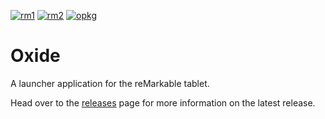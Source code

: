 
[![rm1](https://img.shields.io/badge/rM1-supported-green)](https://remarkable.com/store/remarkable)
[![rm2](https://img.shields.io/badge/rM2-unknown-yellow)](https://remarkable.com/store/remarkable-2)
[![opkg](https://img.shields.io/badge/OPKG-oxide-blue)](https://github.com/matteodelabre/toltec)

# Oxide
A launcher application for the reMarkable tablet.

Head over to the [releases](https://github.com/Eeems/oxide/releases) page for more information on the latest release.
